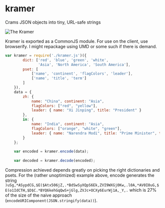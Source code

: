 kramer
======

Crams JSON objects into tiny, URL-safe strings

![The Kramer](http://i.imgur.com/FlT7iIc.jpg)

Kramer is exported as a CommonJS module. For use on the client, use browserify. I might repackage using UMD or some such if there is demand.

```javascript
var kramer = require('./kramer.js')({
		dict: ['red', 'blue', 'green', 'white',
			   'Asia', 'North America', 'South America'],
		pset: [
			['name', 'continent', 'flagColors', 'leader'],
			['name', 'title', 'term']
		]
	}),
	data = {
		zh: {
			name: "China", continent: "Asia",
			flagColors: ["red", "yellow"],
			leader: { name: "Xi Jinping", title: "President" }
		},
		in: {
			name: "India", continent: "Asia",
			flagColors: ["orange", "white", "green"],
			leader: { name: "Narendra Modi", title: "Prime Minister", term: 5 }
		}
	};
	
	var encoded = kramer.encode(data);
	
	var decoded = kramer.decode(encoded);

```

Compression achieved depends greatly on picking the right dictionaries and psets. For the (rather unoptimized) example above, encode generates the string `)uSg,*ASypdCG,$E($Atx506jZ,.*BdSwSyXQpS6Ek,ZVI9WXGj0Kw,.l0A,*AV0I0uG,$E(o1IdCTH,$D$C.*BYQ6kehGqQwS+jGlg,ZVJc+OCXy6EurWj1A,_Y,.`
which is 27% of the size of the naive approach (`encodeURIComponent(JSON.stringify(data))`).

